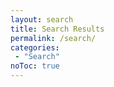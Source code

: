```yaml
---
layout: search
title: Search Results
permalink: /search/
categories:
 - "Search"
noToc: true
---
```

